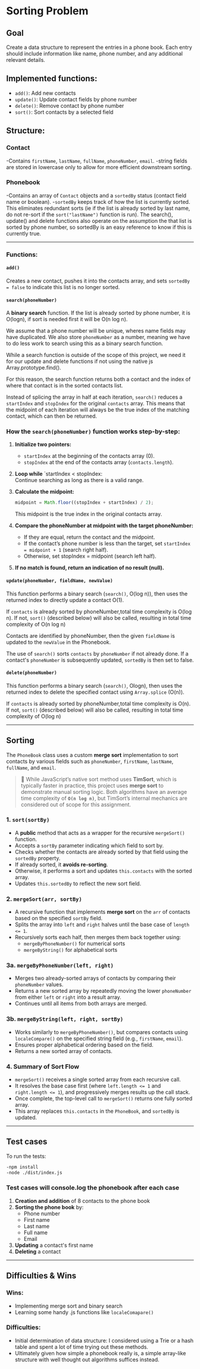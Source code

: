 # Sorting Problem

## Goal

Create a data structure to represent the entries in a phone book. Each entry should include information like name, phone number, and any additional relevant details.

## Implemented functions:

- `add()`: Add new contacts
- `update()`: Update contact fields by phone number
- `delete()`: Remove contact by phone number
- `sort()`: Sort contacts by a selected field

## Structure:

### Contact

-Contains `firstName`, `lastName`, `fullName`, `phoneNumber`, `email`.
-string fields are stored in lowercase only to allow for more efficient downstream sorting.

### Phonebook

-Contains an array of `Contact` objects and a `sortedBy` status (contact field name or boolean). -`sortedBy` keeps track of how the list is currently sorted. This eliminates redundant sorts (ie if the list is already sorted by last name, do not re-sort if the `sort("lastName")` function is run). The search(), update() and delete functions also operate on the assumption the that list is sorted by phone number, so sortedBy is an easy reference to know if this is currently true.

---

### Functions:

#### `add()`

Creates a new contact, pushes it into the contacts array, and sets `sortedBy = false` to indicate this list is no longer sorted.

#### `search(phoneNumber)`

A **binary search** function. If the list is already sorted by phone number, it is O(logn), if sort is needed first it will be O(n log n).

We assume that a phone number will be unique, wheres name fields may have duplicated. We also store `phoneNumber` as a number, meaning we have to do less work to search using this as a binary search function.

While a search function is outside of the scope of this project, we need it for our update and delete functions if not using the native js Array.prototype.find().

For this reason, the search function returns both a contact and the index of where that contact is in the sorted contacts list.

Instead of splicing the array in half at each iteration, `search()` reduces a `startIndex` and `stopIndex` for the original `contacts` array. This means that the midpoint of each iteration will always be the true index of the matching contact, which can then be returned.

### How the `search(phoneNumber)` function works step-by-step:

1. **Initialize two pointers:**  
   - `startIndex` at the beginning of the contacts array (0).  
   - `stopIndex` at the end of the contacts array (`contacts.length`).

2. **Loop while** `startIndex < stopIndex:  
   Continue searching as long as there is a valid range.

3. **Calculate the midpoint:**  
   ```js
   midpoint = Math.floor((stopIndex + startIndex) / 2);
   ```
   This midpoint is the true index in the original contacts array.

4. **Compare the phoneNumber at midpoint with the target phoneNumber:**
   - If they are equal, return the contact and the midpoint.
   - If the contact’s phone number is less than the target, set `startIndex = midpoint + 1` (search right half).
   - Otherwise, set stopIndex = midpoint (search left half).

5. **If no match is found, return an indication of no result (null).**


#### `update(phoneNumber, fieldName, newValue)`

This function performs a binary search (`search()`, O(log n)), then uses the returned index to directly update a contact O(1).

If `contacts` is already sorted by phoneNumber,total time complexity is O(log n). If not, `sort()` (described below) will also be called, resulting in total time complexity of O(n log n)

Contacts are identified by phoneNumber, then the given `fieldName` is updated to the `newValue` in the Phonebook.

The use of `search()` sorts `contacts` by `phoneNumber` if not already done. If a contact's `phoneNumber` is subsequently updated, `sortedBy` is then set to false.

#### `delete(phoneNumber)`

This function performs a binary search (`search()`, Ologn), then uses the returned index to delete the specified contact using `Array.splice` (O(n)).

If `contacts` is already sorted by phoneNumber,total time complexity is O(n). If not, `sort()` (described below) will also be called, resulting in total time complexity of O(log n)

---

## Sorting

The `PhoneBook` class uses a custom **merge sort** implementation to sort contacts by various fields such as `phoneNumber`, `firstName`, `lastName`, `fullName`, and `email`.

> 📝 While JavaScript’s native sort method uses **TimSort**, which is typically faster in practice, this project uses **merge sort** to demonstrate manual sorting logic. Both algorithms have an average time complexity of **`O(n log n)`**, but TimSort’s internal mechanics are considered out of scope for this assignment.

### 1. `sort(sortBy)`

- A **public** method that acts as a wrapper for the recursive `mergeSort()` function.
- Accepts a `sortBy` parameter indicating which field to sort by.
- Checks whether the contacts are already sorted by that field using the `sortedBy` property.
- If already sorted, it **avoids re-sorting**.
- Otherwise, it performs a sort and updates `this.contacts` with the sorted array.
- Updates `this.sortedBy` to reflect the new sort field.

### 2. `mergeSort(arr, sortBy)`

- A recursive function that implements **merge sort** on the `arr` of contacts based on the specified `sortBy` field.
- Splits the array into `left` and `right` halves until the base case of `length <= 1`.
- Recursively sorts each half, then merges them back together using:
  - `mergeByPhoneNumber()` for numerical sorts
  - `mergeByString()` for alphabetical sorts

### 3a. `mergeByPhoneNumber(left, right)`

- Merges two already-sorted arrays of contacts by comparing their `phoneNumber` values.
- Returns a new sorted array by repeatedly moving the lower `phoneNumber` from either `left` or `right` into a result array.
- Continues until all items from both arrays are merged.

### 3b. `mergeByString(left, right, sortBy)`

- Works similarly to `mergeByPhoneNumber()`, but compares contacts using `localeCompare()` on the specified string field (e.g., `firstName`, `email`).
- Ensures proper alphabetical ordering based on the field.
- Returns a new sorted array of contacts.

### 4. Summary of Sort Flow

- `mergeSort()` receives a single sorted array from each recursive call.
- It resolves the base case first (where `left.length <= 1` and `right.length <= 1`), and progressively merges results up the call stack.
- Once complete, the top-level call to `mergeSort()` returns one fully sorted array.
- This array replaces `this.contacts` in the `PhoneBook`, and `sortedBy` is updated.

---

## Test cases

To run the tests:

```bash
-npm install
-node ./dist/index.js
```

### Test cases will console.log the phonebook after each case

1. **Creation and addition** of 8 contacts to the phone book
2. **Sorting the phone book** by:
   - Phone number
   - First name
   - Last name
   - Full name
   - Email
3. **Updating** a contact's first name
4. **Deleting** a contact

---

## Difficulties & Wins

### Wins:
- Implementing merge sort and binary search
- Learning some handy .js functions like `localeComapare()`

### Difficulties:

- Initial determination of data structure: I considered using a Trie or a hash table and spent a lot of time trying out these methods.
- Ultimately given how simple a phonebook really is, a simple array-like structure with well thought out algorithms suffices instead.
